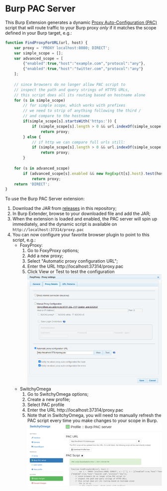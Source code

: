 # Burp PAC Server

This Burp Extension generates a dynamic [Proxy Auto-Configuration (PAC)](https://developer.mozilla.org/en-US/docs/Web/HTTP/Proxy_servers_and_tunneling/Proxy_Auto-Configuration_PAC_file) script that will route traffic to your Burp proxy *only* if it matches the scope defined in your Burp target, e.g.:

```javascript
function FindProxyForURL(url, host) {
	var proxy = 'PROXY localhost:8080; DIRECT';
    var simple_scope = [];
    var advanced_scope = [
        {"enabled":true,"host":"example.com","protocol":"any"},
        {"enabled":true,"host":"twitter.com","protocol":"any"}
    ];

    // since browsers do no longer allow PAC script to
    // inspect the path and query strings of HTTPS URLs,
    // this script does all its routing based on hostname alone
	for (s in simple_scope)
        // for simple scope, which works with prefixes
        // we need to strip of anything following the third /
        // and compare to the hostname
        if(simple_scope[s].startsWith('https:')) {
            if (simple_scope[s].length > 0 && url.indexOf(simple_scope[s].substring(0, simple_scope[s].indexOf('/', 8))) == 0)
			    return proxy;
        } else {
            // if http we can compare full urls still:
            if (simple_scope[s].length > 0 && url.indexOf(simple_scope[s]) == 0)
			    return proxy;
        }
		
	for (s in advanced_scope)
		if (advanced_scope[s].enabled && new RegExp(t[s].host).test(host))
			return proxy;
	return 'DIRECT';
}
```

To use the Burp PAC Server extension:
1. Download the JAR from [releases](./releases) in this repository;
2. In Burp Extender, browse to your downloaded file and add the JAR;
3. When the extension is loaded and enabled, the PAC server will spin up immediately, and the dynamic script is available on `http://localhost:37314/proxy.pac`
4. You can now configure your favorite browser plugin to point to this script, e.g.:
    * FoxyProxy:
        1. Go to FoxyProxy options;
        2. Add a new proxy;
        3. Select "Automatic proxy configuration URL";
        4. Enter the URL http://localhost:37314/proxy.pac
        5. Click View or Test to test the configuration
        ![image](docs/foxyproxy.png)
    * SwitchyOmega
        1. Go to SwitchyOmega options;
        2. Create a new profile;
        3. Select PAC profile
        4. Enter the URL http://localhost:37314/proxy.pac
        5. Note that in SwitchyOmega, you will need to manually refresh the PAC script every time you make changes to your scope in Burp.
        ![image](docs/switchy-omega.png)